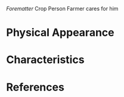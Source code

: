 *Forematter*
Crop Person
Farmer cares for him

# Physical Appearance


# Characteristics


# References
